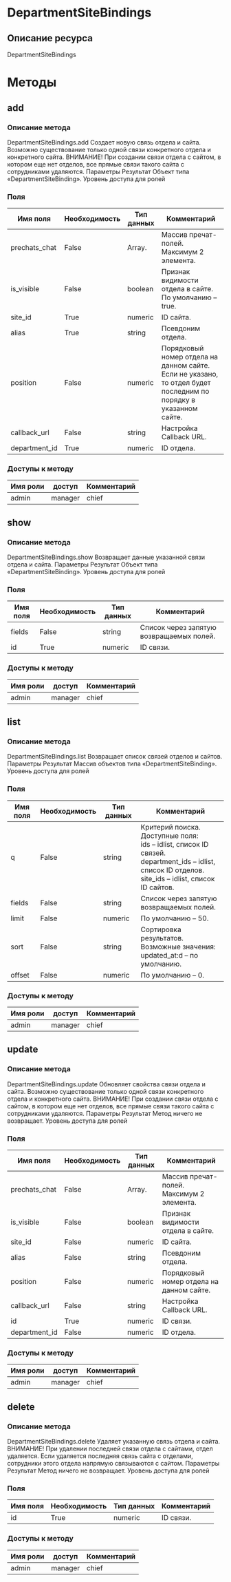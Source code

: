 
# DepartmentSiteBindings

## Описание ресурса
DepartmentSiteBindings

# Методы

## add

### Описание метода
DepartmentSiteBindings.add
Создает новую связь отдела и сайта.
Возможно существование только одной связи конкретного отдела и конкретного сайта.
ВНИМАНИЕ!
При создании связи отдела с сайтом, в котором еще нет отделов, все прямые связи такого сайта с сотрудниками удаляются.
Параметры
Результат
Объект типа «DepartmentSiteBinding».
Уровень доступа для ролей



### Поля

| Имя поля | Необходимость | Тип данных | Комментарий |
|---|---|---|---|
|prechats_chat|False|Array.<Prechat>|Массив пречат-полей.<br/>Максимум 2 элемента.<br/>|
|is_visible|False|boolean|Признак видимости отдела в сайте.<br/>По умолчанию – true.<br/>|
|site_id|True|numeric|ID сайта.<br/>|
|alias|True|string|Псевдоним отдела.<br/>|
|position|False|numeric|Порядковый номер отдела на данном сайте.<br/>Если не указано, то отдел будет последним по порядку в указанном сайте.<br/>|
|callback_url|False|string|Настройка Callback URL.<br/>|
|department_id|True|numeric|ID отдела.<br/>|

### Доступы к методу

| Имя роли | доступ | Комментарий |
|---|---|---|
|admin|manager|chief|chief_partner|operator|admin_partner
## show

### Описание метода
DepartmentSiteBindings.show
Возвращает данные указанной связи отдела и сайта.
Параметры
Результат
Объект типа «DepartmentSiteBinding».
Уровень доступа для ролей


### Поля

| Имя поля | Необходимость | Тип данных | Комментарий |
|---|---|---|---|
|fields|False|string|Список через запятую возвращаемых полей.<br/>|
|id|True|numeric|ID связи.<br/>|

### Доступы к методу

| Имя роли | доступ | Комментарий |
|---|---|---|
|admin|manager|chief|chief_partner|operator|admin_partner
## list

### Описание метода
DepartmentSiteBindings.list
Возвращает список связей отделов и сайтов.
Параметры
Результат
Массив объектов типа «DepartmentSiteBinding».
Уровень доступа для ролей


### Поля

| Имя поля | Необходимость | Тип данных | Комментарий |
|---|---|---|---|
|q|False|string|Критерий поиска.<br/>Доступные поля:<br/>ids – idlist, список ID связей.<br/>department_ids – idlist, список ID отделов.<br/>site_ids – idlist, список ID сайтов.<br/>|
|fields|False|string|Список через запятую возвращаемых полей.<br/>|
|limit|False|numeric|По умолчанию – 50.<br/>|
|sort|False|string|Сортировка результатов.<br/>Возможные значения:<br/>updated_at:d – по умолчанию.<br/>|
|offset|False|numeric|По умолчанию – 0.<br/>|

### Доступы к методу

| Имя роли | доступ | Комментарий |
|---|---|---|
|admin|manager|chief|chief_partner|operator|admin_partner
## update

### Описание метода
DepartmentSiteBindings.update
Обновляет свойства связи отдела и сайта.
Возможно существование только одной связи конкретного отдела и конкретного сайта.
ВНИМАНИЕ!
При создании связи отдела с сайтом, в котором еще нет отделов, все прямые связи такого сайта с сотрудниками удаляются. 
Параметры
Результат
Метод ничего не возвращает.
Уровень доступа для ролей


### Поля

| Имя поля | Необходимость | Тип данных | Комментарий |
|---|---|---|---|
|prechats_chat|False|Array.<Prechat>|Массив пречат-полей.<br/>Максимум 2 элемента.<br/>|
|is_visible|False|boolean|Признак видимости отдела в сайте.<br/>|
|site_id|False|numeric|ID сайта.<br/>|
|alias|False|string|Псевдоним отдела.<br/>|
|position|False|numeric|Порядковый номер отдела на данном сайте.<br/>|
|callback_url|False|string|Настройка Callback URL.<br/>|
|id|True|numeric|ID связи.<br/>|
|department_id|False|numeric|ID отдела.<br/>|

### Доступы к методу

| Имя роли | доступ | Комментарий |
|---|---|---|
|admin|manager|chief|chief_partner|operator|admin_partner
## delete

### Описание метода
DepartmentSiteBindings.delete
Удаляет указанную связь отдела и сайта.
ВНИМАНИЕ!
При удалении последней связи отдела с сайтами, отдел удаляется.
Если удаляется последняя связь сайта с отделами, сотрудники этого отдела напрямую связываются с сайтом.
Параметры
Результат
Метод ничего не возвращает.
Уровень доступа для ролей


### Поля

| Имя поля | Необходимость | Тип данных | Комментарий |
|---|---|---|---|
|id|True|numeric|ID связи.<br/>|

### Доступы к методу

| Имя роли | доступ | Комментарий |
|---|---|---|
|admin|manager|chief|chief_partner|operator|admin_partner